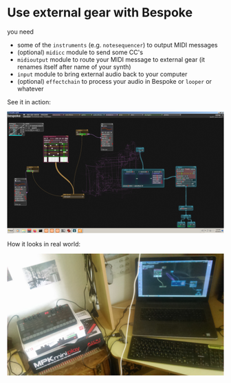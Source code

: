 # Use external gear with Bespoke

you need

- some of the `instruments` (e.g. `notesequencer`) to output MIDI messages
- (optional) `midicc` module to send some CC's
- `midioutput` module to route your MIDI message to external gear (it renames itself after name of your synth)
- `input` module to bring external audio back to your computer
-  (optional) `effectchain` to process your audio in Bespoke or `looper` or whatever

See it in action:

![](external_gear.png)

How it looks in real world:

![](DSC_0021.JPG)
